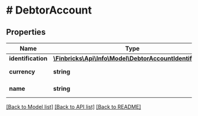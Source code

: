 # # DebtorAccount

## Properties

Name | Type | Description | Notes
------------ | ------------- | ------------- | -------------
**identification** | [**\Finbricks\Api\Info\Model\DebtorAccountIdentification**](DebtorAccountIdentification.md) |  | [optional]
**currency** | **string** | CurrencyCode, ISO 4217. | [optional]
**name** | **string** | Payer account name. | [optional]

[[Back to Model list]](../../README.md#models) [[Back to API list]](../../README.md#endpoints) [[Back to README]](../../README.md)
